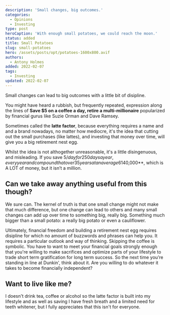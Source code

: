 ```yaml
---
description: 'Small changes, big outcomes.'
categories:
  - Opinions
  - Investing
type: post
heroCaption: 'With enough small potatoes, we could reach the moon.'
status: added
title: Small Potatoes
slug: small-potatoes
hero: /assets/posts/opt/potatoes-1600x800.avif
authors:
  - Antony Holmes
added: 2022-02-07
tags:
  - Investing
updated: 2022-02-07
---
```


Small changes can lead to big outcomes with a little bit of disipline.

<!-- end -->

You might have heard a rubbish, but frequently repeated, expression along the lines of **Save $5 on a coffee a day, retire a multi-millionaire** popularized by financial gurus like Suzie Orman and Dave Ramsey.

Sometimes called the **latte factor**, because everything requires a name and and a brand nowadays, no matter how mediocre, it's the idea that cutting out the small purchases (like lattes), and investing that money over time, will give you a big retirement nest egg.

Whilst the idea is not althogether unreasonable, it's a little disingenuous, and misleading. If you save $5/day for 250 days a year, every year and compound that over 35 years at an average 6% return, you get **$140,000**, which is A LOT of money, but it isn’t a million.

## Can we take away anything useful from this though?

We sure can. The kernel of truth is that one small change might not make that much difference, but one change can lead to others and many small changes can add up over time to something big, really big. Something much bigger than a small potato: a really big potato or even a cauliflower.

Ultimately, financial freedom and building a retirement nest egg requires disipline for which no amount of buzzwords and phrases can help you. It requires a particular outlook and way of thinking. Skipping the coffee is symbolic. You have to want to meet your financial goals strongly enough that you're willing to make sacrifices and optimize parts of your lifestyle to trade short term gratification for long term success. So the next time you’re standing in line at Dunkin', think about it. Are you willing to do whatever it takes to become financially independent?

## Want to live like me?

I doesn't drink tea, coffee or alcohol so the latte factor is built into my lifestyle and as well as saving I have fresh breath and a limited need for teeth whitener, but I fully appreciates that this isn't for everyone.
